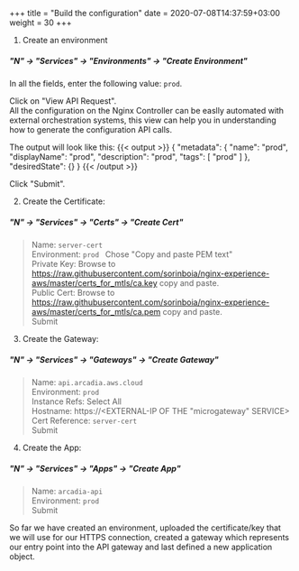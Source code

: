+++
title = "Build the configuration"
date = 2020-07-08T14:37:59+03:00
weight = 30
+++

1. Create an environment
##### "N" -> "Services" -> "Environments" -> "Create Environment"  
In all the fields, enter the following value: ```prod```.

Click on "View API Request".  
All the configuration on the Nginx Controller can be easlly automated with external orchestration systems, this view can help you in understanding how to generate the configuration API calls.  

The output will look like this:
{{< output >}}
{
  "metadata": {
    "name": "prod",
    "displayName": "prod",
    "description": "prod",
    "tags": [
      "prod"
    ]
  },
  "desiredState": {}
}
{{< /output >}}

Click "Submit".

2. Create the Certificate:  

##### "N" -> "Services" -> "Certs" -> "Create Cert"
> Name: ```server-cert```   
> Environment: ```prod ```
> Chose "Copy and paste PEM text"  
> Private Key: Browse to https://raw.githubusercontent.com/sorinboia/nginx-experience-aws/master/certs_for_mtls/ca.key copy and paste.  
> Public Cert: Browse to https://raw.githubusercontent.com/sorinboia/nginx-experience-aws/master/certs_for_mtls/ca.pem copy and paste.  
> Submit

3. Create the Gateway:  

##### "N" -> "Services" -> "Gateways" -> "Create Gateway"
> Name: ```api.arcadia.aws.cloud```  
> Environment: ```prod```  
> Instance Refs: Select All  
> Hostname: https://<EXTERNAL-IP OF THE "microgateway" SERVICE>  
> Cert Reference: ```server-cert```  
> Submit


4. Create the App: 

##### "N" -> "Services" -> "Apps" -> "Create App"
> Name: ```arcadia-api```   
> Environment: ```prod```  
> Submit

  
  
So far we have created an environment, uploaded the certificate/key that we will use for our HTTPS connection, created a gateway which represents our entry point into the API gateway and last defined a new application object.  